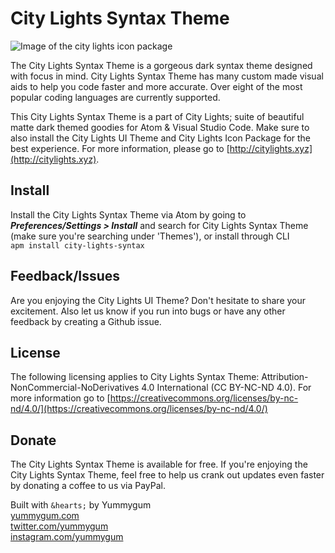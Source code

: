 # City Lights Syntax Theme

![Image of the city lights icon package](http://citylights.xyz/assets/images/atom/city-lights-syntax-theme.png)

The City Lights Syntax Theme is a gorgeous dark syntax theme designed with focus in mind. City Lights Syntax Theme has many custom made visual aids to help you code faster and more accurate. Over eight of the most popular coding languages are currently supported.

This City Lights Syntax Theme is a part of City Lights; suite of beautiful matte dark themed goodies for Atom & Visual Studio Code. Make sure to also install the City Lights UI Theme and City Lights Icon Package for the best experience. For more information, please go to [http://citylights.xyz](http://citylights.xyz).

## Install
Install the City Lights Syntax Theme via Atom by going to ***Preferences/Settings > Install*** and search for City Lights Syntax Theme (make sure you're searching under 'Themes'), or install through CLI <br/>
`apm install city-lights-syntax`

## Feedback/Issues
Are you enjoying the City Lights UI Theme? Don't hesitate to share your excitement. Also let us know if you run into bugs or have any other feedback by creating a Github issue.

## License
The following licensing applies to City Lights Syntax Theme: Attribution-NonCommercial-NoDerivatives 4.0 International (CC BY-NC-ND 4.0). For more information go to [https://creativecommons.org/licenses/by-nc-nd/4.0/](https://creativecommons.org/licenses/by-nc-nd/4.0/)

## Donate
The City Lights Syntax Theme is available for free. If you're enjoying the City Lights Syntax Theme, feel free to help us crank out updates even faster by donating a coffee to us via PayPal.

Built with `&hearts;` by Yummygum <br/>
[yummygum.com](https://yummygum.com) <br/>
[twitter.com/yummygum](https://twitter.com/yummygum) <br/>
[instagram.com/yummygum](https://instagram.com/yummygum) <br/>
